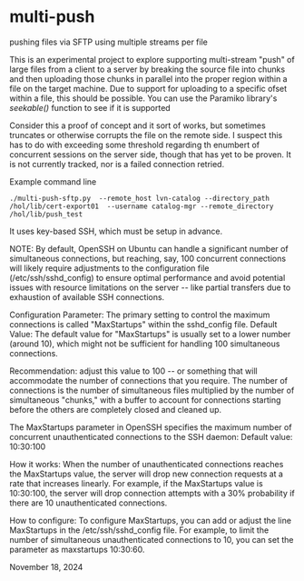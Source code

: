 # multi-push
pushing files via SFTP using multiple streams per file

This is an experimental project to explore supporting multi-stream "push" of large files from a client to a server by breaking the source file into chunks and then uploading those chunks in parallel into the proper region within a file on the target machine.  Due to support for uploading to a specific ofset within a file, this should be possible. You can use the Paramiko library's _seekable()_ function to see if it is supported

Consider this a proof of concept and it sort of works, but sometimes truncates or otherwise corrupts the file on the remote side. I suspect this has to do with exceeding some threshold regarding th enumbert of concurrent sessions on the server side, though that has yet to be proven. It is not currently tracked, nor is a failed connection retried. 

Example command line
```
./multi-push-sftp.py  --remote_host lvn-catalog --directory_path /hol/lib/cert-export01  --username catalog-mgr --remote_directory /hol/lib/push_test
```

It uses key-based SSH, which must be setup in advance. 

NOTE: By default, OpenSSH on Ubuntu can handle a significant number of simultaneous connections, but reaching, say, 100 concurrent connections will likely require adjustments to the configuration file (/etc/ssh/sshd_config) to ensure optimal performance and avoid potential issues with resource limitations on the server -- like partial transfers due to exhaustion of available SSH connections. 

Configuration Parameter: The primary setting to control the maximum connections is called "MaxStartups" within the sshd_config file.
Default Value: The default value for "MaxStartups" is usually set to a lower number (around 10), which might not be sufficient for handling 100 simultaneous connections.

Recommendation: adjust this value to 100 -- or something that will accommodate the number of connections that you require. The number of connections is the number of simultaneous files multiplied by the number of simultaneous "chunks," with a buffer to account for connections starting before the others are completely closed and cleaned up.

The MaxStartups parameter in OpenSSH specifies the maximum number of concurrent unauthenticated connections to the SSH daemon: 
Default value: 10:30:100

How it works: When the number of unauthenticated connections reaches the MaxStartups value, the server will drop new connection requests at a rate that increases linearly. For example, if the MaxStartups value is 10:30:100, the server will drop connection attempts with a 30% probability if there are 10 unauthenticated connections. 

How to configure: To configure MaxStartups, you can add or adjust the line MaxStartups in the /etc/ssh/sshd_config file. For example, to limit the number of simultaneous unauthenticated connections to 10, you can set the parameter as maxstartups 10:30:60. 



November 18, 2024